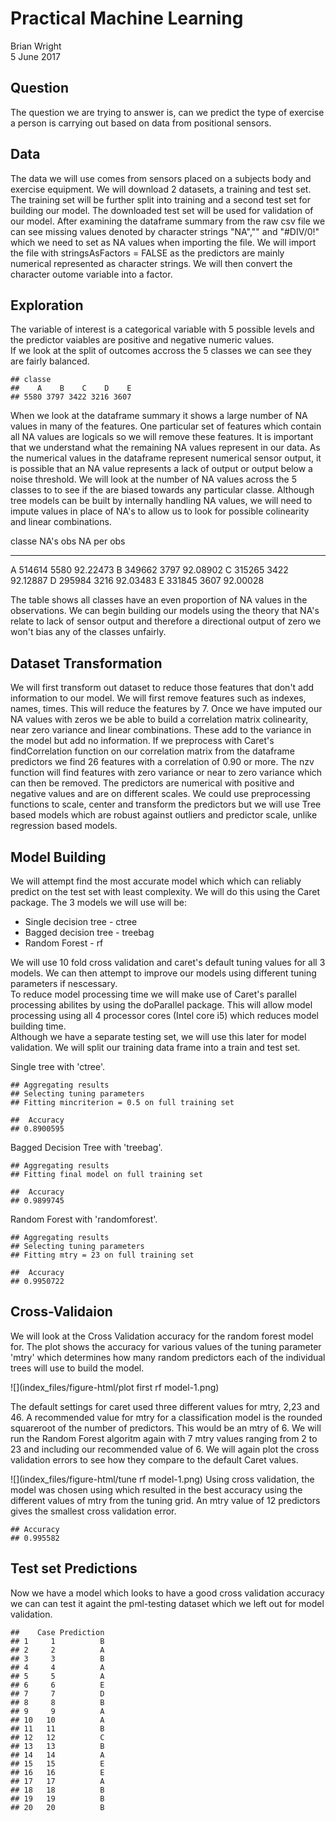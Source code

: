 # Practical Machine Learning
Brian Wright  
5 June 2017  



## Question  
  The question we are trying to answer is, can we predict the type of exercise a person is carrying out based on data from positional sensors.
  
    
## Data  
The data we will use comes from sensors placed on a subjects body and exercise equipment. 
 We will download 2 datasets, a training and test set. The training set will be further split into training and a second test set for building our model. The downloaded test set will be used for validation of our model.
 After examining the dataframe summary from the  raw csv file we can see missing values denoted by character strings "NA","" and "#DIV/0!" which we need to set as NA values when importing the file. We will import the file with stringsAsFactors = FALSE as the predictors are mainly numerical represented as character strings. We will then convert the character outome variable into a factor.
 
 
## Exploration
 The variable of interest is a categorical variable with 5 possible levels and the predictor vaiables are positive and negative numeric values.  
 If we look at the split of outcomes accross the 5 classes we can see they are fairly balanced.  
 

```
## classe
##    A    B    C    D    E 
## 5580 3797 3422 3216 3607
```


 When we look at the dataframe summary it shows a large number of NA values in many of the features. One particular set of features which contain all NA values are logicals so we will remove these features.  It is important that we understand what the remaining NA values represent in our data. As the numerical values in the dataframe represent numerical sensor output, it is possible that an NA value represents a lack of output or output below a noise threshold. We will look at the number of NA values across the 5 classes to to see if the are biased towards any particular classe. Although tree models can be built by internally handling NA values, we will need to impute values in place of NA's to allow us to look for possible colinearity and linear combinations.  
 

classe      NA's    obs   NA per obs
-------  -------  -----  -----------
A         514614   5580     92.22473
B         349662   3797     92.08902
C         315265   3422     92.12887
D         295984   3216     92.03483
E         331845   3607     92.00028


 The table shows all classes have an even proportion of NA values in the observations. We can begin building our models using the theory that NA's relate to lack of sensor output and therefore a directional output of zero we won't bias any of the classes unfairly.  
 
 
## Dataset Transformation 
 We will first transform out dataset to reduce those features that don't add information to our model. We will first remove features such as indexes, names, times. This will reduce the features by 7. Once we have imputed our NA values with zeros we be able to build a correlation matrix  colinearity, near zero variance and linear combinations. These add to the variance in the model but add no information. If we preprocess with Caret's findCorrelation function on our correlation matrix from the dataframe predictors we find 26 features with a correlation of 0.90 or more. The nzv function will find features with zero variance or near to zero variance which can then be removed. 
 The predictors are numerical with positive and negative values and are on different scales. We could use preprocessing functions to scale, center and transform the predictors but we will use Tree based models which are robust against outliers and predictor scale, unlike regression based models.   
 

    
   
## Model Building  
 We will attempt find the most accurate model which which can reliably predict on the test set with least complexity. We will do this using the Caret package. The 3 models we will use will be: 
   
   
 * Single decision tree  - ctree
 * Bagged decision tree  - treebag
 * Random Forest         - rf 
   
We will use 10 fold cross validation and caret's default tuning values for all 3 models. We can then attempt to improve our models using different tuning parameters if nescessary.  
 To reduce model processing time we will make use of Caret's
parallel processing abilites by using the doParallel package. This will allow model processing using all 4 processor cores (Intel core i5) which reduces model building time.  
 Although we have a separate testing set, we will use this later for model validation. We will split our training data frame into a train and test set.  
  

 


Single tree with 'ctree'.  



```
## Aggregating results
## Selecting tuning parameters
## Fitting mincriterion = 0.5 on full training set
```

```
##  Accuracy 
## 0.8900595
```
  
Bagged Decision Tree with 'treebag'.
  

```
## Aggregating results
## Fitting final model on full training set
```

```
##  Accuracy 
## 0.9899745
```
Random Forest with 'randomforest'.  

  

```
## Aggregating results
## Selecting tuning parameters
## Fitting mtry = 23 on full training set
```

```
##  Accuracy 
## 0.9950722
```
## Cross-Validaion   
We will look at the Cross Validation accuracy for the random forest model for. The plot shows the accuracy for various values of the tuning parameter 'mtry' which determines how many random predictors each of the individual trees will use to build the model.  

![](index_files/figure-html/plot first rf model-1.png)<!-- -->

The default settings for caret used three different values for mtry, 2,23 and 46. A recommended value for mtry for a classification model is the rounded squareroot of the number of predictors. This would be an mtry of 6. We will run the Random Forest algoritm again with 7 mtry values ranging from 2 to 23 and including our recommended value of 6. We will again plot the cross validation errors to see how they compare to the default Caret values.  

  
![](index_files/figure-html/tune rf model-1.png)<!-- -->
Using cross validation, the model was chosen using which resulted in the best accuracy using the different values of mtry from the tuning grid. An mtry value of 12 predictors gives the smallest cross validation error.

```
## Accuracy 
## 0.995582
```

  
## Test set Predictions  
Now we have a model which looks to have a good cross validation accuracy we can can test it againt the pml-testing dataset which we left out for model validation.  


```
##    Case Prediction
## 1     1          B
## 2     2          A
## 3     3          B
## 4     4          A
## 5     5          A
## 6     6          E
## 7     7          D
## 8     8          B
## 9     9          A
## 10   10          A
## 11   11          B
## 12   12          C
## 13   13          B
## 14   14          A
## 15   15          E
## 16   16          E
## 17   17          A
## 18   18          B
## 19   19          B
## 20   20          B
```



 


